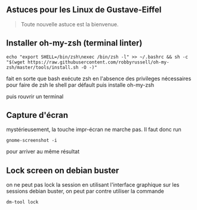 ## Astuces pour les Linux de Gustave-Eiffel

> Toute nouvelle astuce est la bienvenue.

## Installer oh-my-zsh (terminal linter)

```
echo "export SHELL=/bin/zsh\nexec /bin/zsh -l" >> ~/.bashrc && sh -c "$(wget https://raw.githubusercontent.com/robbyrussell/oh-my-zsh/master/tools/install.sh -O -)"
```

fait en sorte que bash exécute zsh en l'absence des privileges nécessaires pour faire de zsh le shell par défault puis installe oh-my-zsh

puis rouvrir un terminal

## Capture d'écran

mystérieusement, la touche impr-écran ne marche pas. Il faut donc run

```
gnome-screenshot -i
```
pour arriver au même résultat


## Lock screen on debian buster

on ne peut pas lock la session en utilisant l'interface graphique sur les sessions debian buster, on peut par contre utiliser la commande

```
dm-tool lock
```
